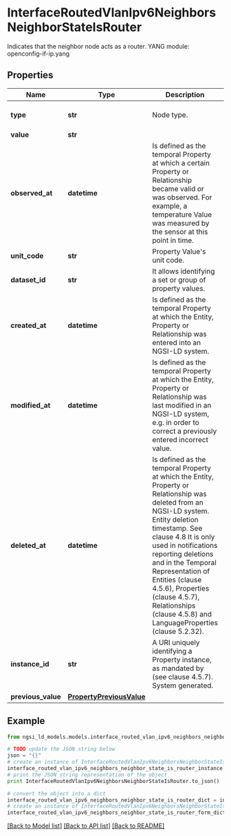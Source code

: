 # InterfaceRoutedVlanIpv6NeighborsNeighborStateIsRouter

Indicates that the neighbor node acts as a router.  YANG module: openconfig-if-ip.yang 

## Properties

Name | Type | Description | Notes
------------ | ------------- | ------------- | -------------
**type** | **str** | Node type.  | [optional] [default to 'Property']
**value** | **str** |  | 
**observed_at** | **datetime** | Is defined as the temporal Property at which a certain Property or Relationship became valid or was observed. For example, a temperature Value was measured by the sensor at this point in time.  | [optional] 
**unit_code** | **str** | Property Value&#39;s unit code.  | [optional] 
**dataset_id** | **str** | It allows identifying a set or group of property values.  | [optional] 
**created_at** | **datetime** | Is defined as the temporal Property at which the Entity, Property or Relationship was entered into an NGSI-LD system.  | [optional] [readonly] 
**modified_at** | **datetime** | Is defined as the temporal Property at which the Entity, Property or Relationship was last modified in an NGSI-LD system, e.g. in order to correct a previously entered incorrect value.  | [optional] [readonly] 
**deleted_at** | **datetime** | Is defined as the temporal Property at which the Entity, Property or Relationship was deleted from an NGSI-LD system.  Entity deletion timestamp. See clause 4.8 It is only used in notifications reporting deletions and in the Temporal Representation of Entities (clause 4.5.6), Properties (clause 4.5.7), Relationships (clause 4.5.8) and LanguageProperties (clause 5.2.32).  | [optional] [readonly] 
**instance_id** | **str** | A URI uniquely identifying a Property instance, as mandated by (see clause 4.5.7). System generated.  | [optional] [readonly] 
**previous_value** | [**PropertyPreviousValue**](PropertyPreviousValue.md) |  | [optional] 

## Example

```python
from ngsi_ld_models.models.interface_routed_vlan_ipv6_neighbors_neighbor_state_is_router import InterfaceRoutedVlanIpv6NeighborsNeighborStateIsRouter

# TODO update the JSON string below
json = "{}"
# create an instance of InterfaceRoutedVlanIpv6NeighborsNeighborStateIsRouter from a JSON string
interface_routed_vlan_ipv6_neighbors_neighbor_state_is_router_instance = InterfaceRoutedVlanIpv6NeighborsNeighborStateIsRouter.from_json(json)
# print the JSON string representation of the object
print InterfaceRoutedVlanIpv6NeighborsNeighborStateIsRouter.to_json()

# convert the object into a dict
interface_routed_vlan_ipv6_neighbors_neighbor_state_is_router_dict = interface_routed_vlan_ipv6_neighbors_neighbor_state_is_router_instance.to_dict()
# create an instance of InterfaceRoutedVlanIpv6NeighborsNeighborStateIsRouter from a dict
interface_routed_vlan_ipv6_neighbors_neighbor_state_is_router_form_dict = interface_routed_vlan_ipv6_neighbors_neighbor_state_is_router.from_dict(interface_routed_vlan_ipv6_neighbors_neighbor_state_is_router_dict)
```
[[Back to Model list]](../README.md#documentation-for-models) [[Back to API list]](../README.md#documentation-for-api-endpoints) [[Back to README]](../README.md)


